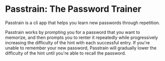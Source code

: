 # Passtrain: The Password Trainer

Passtrain is a cli app that helps you learn new passwords through repetition.

Passtrain works by prompting you for a password that you want to memorize, 
and then prompts you to renter it repeatedly while progressively increasing
the difficulty of the hint with each successful entry.
If you're unable to remember your new password, Passtrain will gradually lower the difficulty
of the hint until you're able to recall the password.
